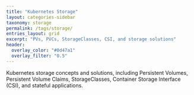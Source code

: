 ```yaml
---
title: "Kubernetes Storage"
layout: categories-sidebar
taxonomy: storage
permalink: /tags/storage/
entries_layout: grid
excerpt: "PVs, PVCs, StorageClasses, CSI, and storage solutions"
header:
  overlay_color: "#0d47a1"
  overlay_filter: "0.5"
---
```


Kubernetes storage concepts and solutions, including Persistent Volumes, Persistent Volume Claims, StorageClasses, Container Storage Interface (CSI), and stateful applications.